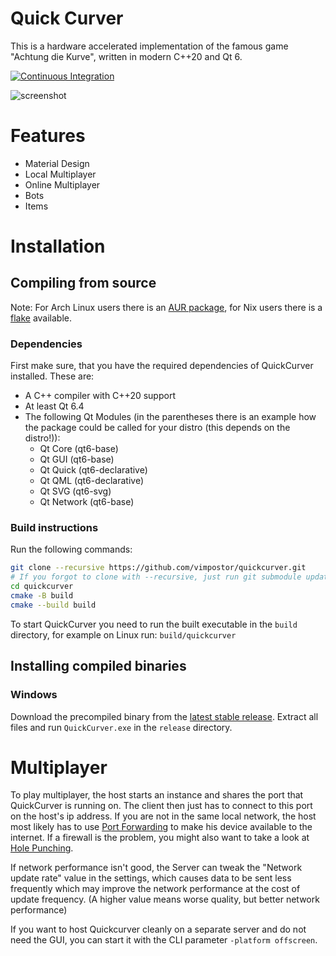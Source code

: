 # Quick Curver
This is a hardware accelerated implementation of the famous game "Achtung die Kurve", written in modern C++20 and Qt 6.

[![Continuous Integration](https://github.com/vimpostor/quickcurver/actions/workflows/ci.yml/badge.svg)](https://github.com/vimpostor/quickcurver/actions/workflows/ci.yml)

![screenshot](https://user-images.githubusercontent.com/21310755/93923083-2ed2e300-fd13-11ea-86f1-d79bc09ce96a.png)

# Features
* Material Design
* Local Multiplayer
* Online Multiplayer
* Bots
* Items


# Installation
## Compiling from source

Note: For Arch Linux users there is an [AUR package](https://aur.archlinux.org/packages/quickcurver-git), for Nix users there is a [flake](flake.nix) available.

### Dependencies
First make sure, that you have the required dependencies of QuickCurver installed. These are:

* A C++ compiler with C++20 support
* At least Qt 6.4
* The following Qt Modules (in the parentheses there is an example how the package could be called for your distro (this depends on the distro!)):
	- Qt Core (qt6-base)
	- Qt GUI (qt6-base)
	- Qt Quick (qt6-declarative)
	- Qt QML (qt6-declarative)
	- Qt SVG (qt6-svg)
	- Qt Network (qt6-base)

### Build instructions
Run the following commands:
```bash
git clone --recursive https://github.com/vimpostor/quickcurver.git
# If you forgot to clone with --recursive, just run git submodule update --init
cd quickcurver
cmake -B build
cmake --build build
```

To start QuickCurver you need to run the built executable in the `build` directory, for example on Linux run: `build/quickcurver`

## Installing compiled binaries

### Windows
Download the precompiled binary from the [latest stable release](https://github.com/vimpostor/quickcurver/releases/latest).
Extract all files and run `QuickCurver.exe` in the `release` directory.

# Multiplayer
To play multiplayer, the host starts an instance and shares the port that QuickCurver is running on. The client then just has to connect to this port on the host's ip address.
If you are not in the same local network, the host most likely has to use [Port Forwarding](https://en.wikipedia.org/wiki/Port_forwarding) to make his device available to the internet.
If a firewall is the problem, you might also want to take a look at [Hole Punching](https://en.wikipedia.org/wiki/Hole_punching_(networking)).

If network performance isn't good, the Server can tweak the "Network update rate" value in the settings, which causes data to be sent less frequently which may improve the network performance at the cost of update frequency. (A higher value means worse quality, but better network performance)

If you want to host Quickcurver cleanly on a separate server and do not need the GUI, you can start it with the CLI parameter `-platform offscreen`.
